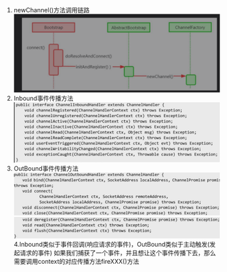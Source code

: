 1. newChannel()方法调用链路
![img.png](img.png)
2. Inbound事件传播方法
![img_1.png](img_1.png)
3. OutBound事件传播方法
![img_2.png](img_2.png)
![img_3.png](img_3.png)
4.Inbound类似于事件回调(响应请求的事件)，OutBound类似于主动触发(发起请求的事件)
如果我们捕获了一个事件，并且想让这个事件传播下去，那么需要调用context的对应传播方法fireXXX()方法